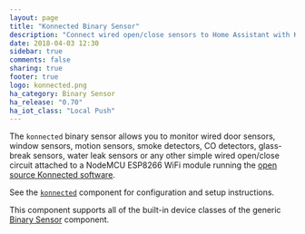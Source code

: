 ```yaml
---
layout: page
title: "Konnected Binary Sensor"
description: "Connect wired open/close sensors to Home Assistant with Konnected and a NodeMCU ESP8266"
date: 2018-04-03 12:30
sidebar: true
comments: false
sharing: true
footer: true
logo: konnected.png
ha_category: Binary Sensor
ha_release: "0.70"
ha_iot_class: "Local Push"
---
```


The `konnected` binary sensor allows you to monitor wired door sensors, window sensors, motion sensors, smoke detectors, CO detectors, glass-break sensors, water leak sensors or any other simple wired open/close circuit attached to a NodeMCU ESP8266 WiFi module running the [open source Konnected software](https://github.com/konnected-io/konnected-security).

See the [`konnected`](/components/konnected/) component for configuration and setup instructions.

This component supports all of the built-in device classes of the generic [Binary Sensor](/components/binary_sensor/) component.
